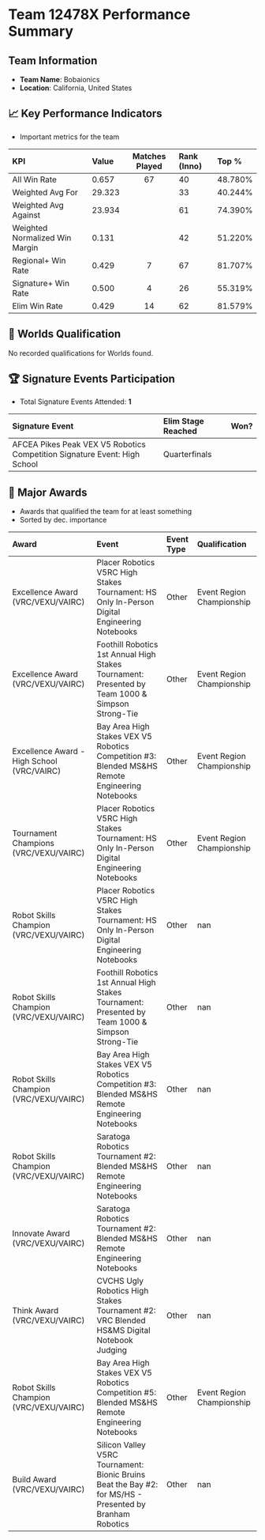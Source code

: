 # Team 12478X Performance Summary

##  Team Information
- **Team Name**: Bobaionics
- **Location**: California, United States

## 📈 Key Performance Indicators
- Important metrics for the team

| KPI | Value | Matches Played | Rank (Inno) | Top % |
|:---|:-----|:--------------:|:----|:-----|
| All Win Rate | 0.657 | 67 | 40 | 48.780% |
| Weighted Avg For | 29.323 |  | 33 | 40.244% |
| Weighted Avg Against | 23.934 |  | 61 | 74.390% |
| Weighted Normalized Win Margin | 0.131 |  | 42 | 51.220% |
| Regional+ Win Rate | 0.429 | 7 | 67 | 81.707% |
| Signature+ Win Rate | 0.500 | 4 | 26 | 55.319% |
| Elim Win Rate | 0.429 | 14 | 62 | 81.579% |


## 🎯 Worlds Qualification
No recorded qualifications for Worlds found.

## 🏆 Signature Events Participation
- Total Signature Events Attended: **1**

| Signature Event | Elim Stage Reached | Won? |
|:----------------|:-------------------|:----|
| AFCEA Pikes Peak VEX V5 Robotics Competition Signature Event: High School | Quarterfinals |  |


## 🥇 Major Awards
- Awards that qualified the team for at least something
- Sorted by dec. importance

| Award | Event | Event Type | Qualification |
|:------|:------|:-----------|:--------------|
| Excellence Award (VRC/VEXU/VAIRC) | Placer Robotics V5RC High Stakes Tournament: HS Only In-Person Digital Engineering Notebooks | Other | Event Region Championship |
| Excellence Award (VRC/VEXU/VAIRC) | Foothill Robotics 1st Annual High Stakes Tournament: Presented by Team 1000 & Simpson Strong-Tie | Other | Event Region Championship |
| Excellence Award - High School (VRC/VAIRC) | Bay Area High Stakes VEX V5 Robotics Competition #3: Blended MS&HS Remote Engineering Notebooks | Other | Event Region Championship |
| Tournament Champions (VRC/VEXU/VAIRC) | Placer Robotics V5RC High Stakes Tournament: HS Only In-Person Digital Engineering Notebooks | Other | Event Region Championship |
| Robot Skills Champion (VRC/VEXU/VAIRC) | Placer Robotics V5RC High Stakes Tournament: HS Only In-Person Digital Engineering Notebooks | Other | nan |
| Robot Skills Champion (VRC/VEXU/VAIRC) | Foothill Robotics 1st Annual High Stakes Tournament: Presented by Team 1000 & Simpson Strong-Tie | Other | nan |
| Robot Skills Champion (VRC/VEXU/VAIRC) | Bay Area High Stakes VEX V5 Robotics Competition #3: Blended MS&HS Remote Engineering Notebooks | Other | nan |
| Robot Skills Champion (VRC/VEXU/VAIRC) | Saratoga Robotics Tournament #2: Blended MS&HS Remote Engineering Notebooks | Other | nan |
| Innovate Award (VRC/VEXU/VAIRC) | Saratoga Robotics Tournament #2: Blended MS&HS Remote Engineering Notebooks | Other | nan |
| Think Award (VRC/VEXU/VAIRC) | CVCHS Ugly Robotics High Stakes Tournament #2: VRC Blended HS&MS Digital Notebook Judging | Other | nan |
| Robot Skills Champion (VRC/VEXU/VAIRC) | Bay Area High Stakes VEX V5 Robotics Competition #5: Blended MS&HS Remote Engineering Notebooks | Other | Event Region Championship |
| Build Award (VRC/VEXU/VAIRC) | Silicon Valley V5RC Tournament: Bionic Bruins Beat the Bay #2: for MS/HS  - Presented by Branham Robotics | Other | nan |

